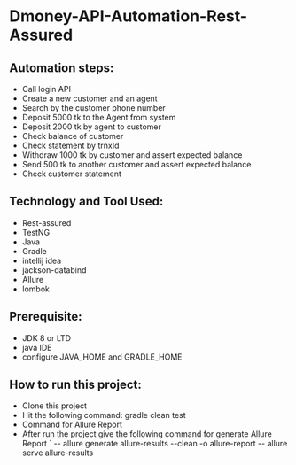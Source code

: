 # Dmoney-API-Automation-Rest-Assured
## Automation steps:
- Call login API
- Create a new customer and an agent
- Search by the customer phone number
- Deposit 5000 tk to the Agent from system
- Deposit 2000 tk by agent to customer
- Check balance of customer
- Check statement by trnxId
- Withdraw 1000 tk by customer and assert expected balance
- Send 500 tk to another customer and assert expected balance
- Check customer statement
## Technology and Tool Used:
- Rest-assured
- TestNG
- Java
- Gradle
- intellij idea
- jackson-databind
- Allure
- lombok
## Prerequisite:
- JDK 8 or LTD
- java IDE
- configure JAVA_HOME and GRADLE_HOME
## How to run this project:
- Clone this project
- Hit the following command: gradle clean test
- Command for Allure Report
- After run the project give the following command for generate Allure Report ` -- allure generate allure-results --clean -o allure-report -- allure serve allure-results
